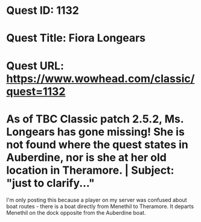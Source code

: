 # Quest ID: 1132
# Quest Title: Fiora Longears
# Quest URL: https://www.wowhead.com/classic/quest=1132
# As of TBC Classic patch 2.5.2, Ms. Longears has gone missing! She is not found where the quest states in Auberdine, nor is she at her old location in Theramore. | Subject: "just to clarify..."
I'm only posting this because a player on my server was confused about boat routes - there is a boat directly from Menethil to Theramore. It departs Menethil on the dock opposite from the Auberdine boat.